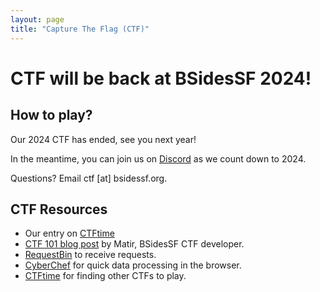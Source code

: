 ```yaml
---
layout: page
title: "Capture The Flag (CTF)"
--- 
```


# CTF will be back at BSidesSF 2024!

## How to play?

Our 2024 CTF has ended, see you next year!

In the meantime, you can join us on [Discord](https://discord.gg/kB7C4BDmGH) as we count down to 2024.

Questions? Email ctf [at] bsidessf.org.

## CTF Resources

* Our entry on [CTFtime](https://ctftime.org/event/2357)
* [CTF 101 blog post](https://systemoverlord.com/2023/04/17/ctf-101-just-try-it.html) by Matir, BSidesSF CTF developer.
* [RequestBin](https://pipedream.com/requestbin) to receive requests.
* [CyberChef](https://gchq.github.io/CyberChef/) for quick data processing in the browser.
* [CTFtime](https://ctftime.org/) for finding other CTFs to play.
